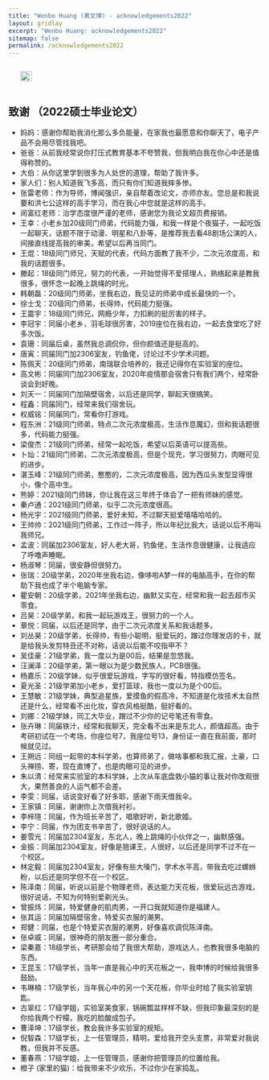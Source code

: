```yaml
---
title: "Wenbo Huang (黄文博) - acknowledgements2022"
layout: gridlay
excerpt: "Wenbo Huang: acknowledgements2022"
sitemap: false
permalink: /acknowledgements2022
---
```


<div class="col-sm-4" align="right" style="display:table-cell; vertical-align:middle; text-align:center">

  <ul style="overflow: hidden">
  <a href ="https://wenbohuang1002.github.io"> <img align="right" src="{{ site.url }}{{ site.baseurl }}/images/adminXX.jpg" class="img-responsive" width="100%" /></a>
  </ul>
</div>

<div class="col-sm-8">

## 致谢 （2022硕士毕业论文）

* 妈妈：感谢你帮助我消化那么多负能量，在家我也最愿意和你聊天了，电子产品不会用尽管找我吧。<br>
* 爸爸：从前我经常说你打压式教育基本不夸赞我，但我明白我在你心中还是值得称赞的。<br>
* 大伯：从你这里学到很多为人处世的道理，帮助了我许多。<br>
* 家人们：别人知道我飞多高，而只有你们知道我摔多惨。<br>
* 张雷老师：作为导师，博闻强识，亲自帮着改论文，亦师亦友。您总是和我说要和洪七公这样的高手学习，而在我心中您就是这样的高手。<br>
* 闵富红老师：治学态度很严谨的老师，感谢您为我论文超页费报销。<br>
* 王幸：小老乡加20级同门师弟，代码能力强，和我一样是个夜猫子，一起吃饭一起聊天，话题不限于动漫、明星和八卦等，是推荐我去看48剧场公演的人，间接直线提高我的审美，希望以后再当同门。<br>
* 王焜：18级同门师兄，天赋的代表，代码方面教了我不少，二次元浓度高，和我的话题很多。<br>
* 滕起：18级同门师兄，努力的代表，一开始觉得不爱搭理人，熟络起来是教我很多，很怀念一起晚上跳绳的时光。<br>
* 韩朝磊：20级同门师弟，坐我右边，我见证的师弟中成长最快的一个。<br>
* 徐士戈：20级同门师弟，长得帅，代码能力挺强。<br>
* 王震宇：18级同门师兄，网瘾少年，力扣刷的挺厉害的样子。<br>
* 李冠宇：同届小老乡，羽毛球很厉害，2019座位在我右边，一起去食堂吃了好多次饭。<br>
* 袁珊：同届后桌，虽然我总调侃你，但你颜值还是挺高的。<br>
* 唐寅：同届同门加2306室友，钓鱼佬，讨论过不少学术问题。<br>
* 陈佩天：20级同门师弟，南瑞联合培养的，我还记得你在实验室的座位。<br>
* 高文彬：同届同门加2306室友，2020年疫情那会宿舍只有我们两个，经常卧谈会到好晚。<br>
* 刘天一：同届同门加隔壁宿舍，以后还是同学，聊起天很搞笑。<br>
* 程鑫：同届同门，经常来我们宿舍玩。<br>
* 权威铭：同届同门，常看你打游戏。<br>
* 程东洲：21级同门师弟，特点二次元浓度极高，生活作息魔幻，但和我话题很多，代码能力挺强。<br>
* 梁俊杰：21级同门师弟，经常一起吃饭，希望以后英语可以提高些。<br>
* 卜灿：21级同门师弟，二次元浓度极高，但是个现充，学习很努力，肉眼可见的进步。<br>
* 湛玉峰：21级同门师弟，憨憨的，二次元浓度极高，因为西瓜头发型显得很小，像个高中生。<br>
* 熊婷：2021级同门师妹，你让我在这三年终于体会了一把有师妹的感觉。<br>
* 秦卢通：2021级同门师弟，似乎二次元浓度很高。<br>
* 杨光宇：2021级同门师弟，爱好未知，不过聊天挺爱嘻嘻哈哈的。<br>
* 王帅帅：2021级同门师弟，工作过一阵子，所以年纪比我大，话说以后不用叫我师兄。<br>
* 孟波：同届加2306室友，好人老大哥，钓鱼佬，生活作息很健康，让我适应了呼噜声睡眠。<br>
* 杨淑琴：同届，很安静但很努力。<br>
* 张瑞：20级学弟，2020年坐我右边，像哆啦A梦一样的电脑高手，在你的帮助下我也成了半个电脑专家。<br>
* 瞿安朝：20级学弟，2021年坐我右边，幽默又实在，经常和我一起去超市买零食。<br>
* 吕昊：20级学弟，和我一起玩游戏王，很努力的一个人。<br>
* 章悦：同届，以后还是同学，由于二次元浓度关系和我话题多。<br>
* 刘丛昊：20级学弟，长得帅，有些小聪明，挺爱玩的，蹭过你理发店的卡，就是给我头发剪特丑还不对称，话说以后能不咬指甲不？<br>
* 吴佳豪：21级学弟，我一度以为是00后，结果是忽悠我。<br>
* 汪澜泽：20级学弟，第一眼以为是少数民族人，PCB很强。<br>
* 杨嘉乐：20级学妹，似乎很爱玩游戏，字写的很好看，特指模仿签名。<br>
* 夏光圣：21级学弟加小老乡，爱打篮球，我也一度以为是个00后。<br>
* 王慧敏：21级学妹，典型追星族，爱摸鱼的假高冷，不知道是化妆技术太自然还是什么，经常看不出化妆，穿衣风格挺酷，挺好看的。<br>
* 刘娜：21级学妹，同工大毕业，蹭过不少你的记号笔还有零食。<br>
* 张卉琳：同届铁汁，经常和我聊天，完全看不出来是东北人，颜值超高。由于考研初试在一个考场，你座位号7，我座位号13，身份证一直在我前面，那时候就见过。<br>
* 王朔远：同组一起带的本科学弟，也算师弟了，做啥事都和我汇报，土豪，口头禅捞、寄，现在直博了，也是肉眼可见的进步。<br>
* 朱以清：经常来实验室的本科学妹，上次从车底盘救小猫的事让我对你改观很大，果然善良的人运气都不会差。<br>
* 李雯：同届，话说变好看了好多耶，感谢下雨天借我伞。<br>
* 王家镇：同届，谢谢你上次借我衬衫。<br>
* 李梓瑄：同届，作为班长辛苦了，唱歌好听，新北歌姬。<br>
* 李宁：同届，作为团支书辛苦了，很好说话的人。<br>
* 姜雪光：同届加2304室友，东北人，晚上跳绳的小伙伴之一，幽默感强。<br>
* 金振：同届加2304室友，好像是翘课王，人很好，以后还是同学不过不在一个校区。<br>
* 林定毅：同届加2304室友，好像有些大嗓门，学术水平高，带我去吃过螺蛳粉，以后还是同学但不在一个校区。<br>
* 陈泽南：同届，听说以前是个物理老师，表达能力天花板，很爱玩远古游戏，很好说话，不知为何特别爱剃光头。<br>
* 曾振炜：同届，特爱健身的肌肉男，一开口我就知道你是福建人。<br>
* 张其运：同届加隔壁宿舍，特爱买衣服的潮男。<br>
* 郑健：同届，也是个特爱买衣服的潮男，好像喜欢调侃陈泽南。<br>
* 张卓威：同届，很神奇的朋友圈一部分重合。<br>
* 梁秦嘉：18级学长，考研那会给了我很大帮助，游戏达人，也教我很多电脑的东西。<br>
* 王昆玉：17级学长，当年一直是我心中的天花板之一，我申博的时候给我很多鼓励。<br>
* 韦琳楠：17级学长，当年我心中的另一个天花板，你毕业时给了我实验室钥匙。<br>
* 古翠红：17级学姐，实验室美食家，锅碗瓢盆样样不缺，但我印象最深刻的是你给我两个柠檬，我吃的脸酸成包子。<br>
* 曹泽坤：17级学长，教会我许多实验室的规矩。<br>
* 倪智森：17级学长，上一任管理员，精明，爱给我开空头支票，非常爱对我说教，但我并不反感。<br>
* 董春燕：17级学姐，上一任管理员，感谢你把管理员的位置给我。<br>
* 橙子 (家里的猫)：给我带来不少欢乐，不过你少在家捣乱。<br>
</div>
